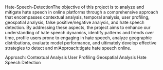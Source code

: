  Hate-Speech-DetectionThe objective of this project is to analyze and mitigate hate speech
in online platforms through a comprehensive approach that
encompasses contextual analysis, temporal analysis, user profiling,
geospatial analysis, false positive/negative analysis, and hate
speech detection. By addressing these aspects, the project aims to
enhance our understanding of hate speech dynamics, identify
patterns and trends over time, profile users prone to engaging in
hate speech, analyze geographic distributions, evaluate model
performance, and ultimately develop effective strategies to detect
and miApproach:tigate hate speech online.

Approach:
Contextual Analysis
User Profiling
Geospatial Analysis
Hate Speech Detection
